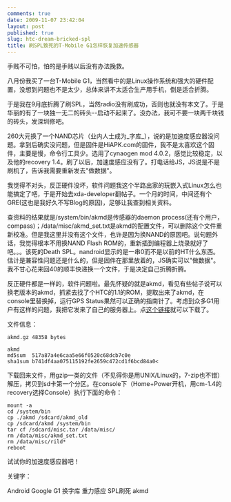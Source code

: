 ```yaml
---
comments: true
date: 2009-11-07 23:42:04
layout: post
published: true
slug: htc-dream-bricked-spl
title: 刷SPL致死的T-Mobile G1怎样恢复加速传感器
---
```


手贱不可怕，怕的是手贱以后没有办法挽救。

<!-- more -->

八月份我买了一台T-Mobile G1，当然看中的是Linux操作系统和强大的硬件配置，没想到问题也不是太少，总体来讲不太适合生产用手机，倒是适合折腾。

于是我在9月底折腾了刷SPL，当然radio没有刷成功，否则也就没有本文了。于是华丽的有了一块独一无二的砖头--启动不起来了。没办法，我可不要一块两千块钱的砖头，发深圳修吧。

260大元换了一个NAND芯片（业内人士成为_字库_），说的是加速度感应器没问题。拿到后确实没问题，但是固件是HiAPK.com的固件，我不是太喜欢这个固件，主要是慢，命令行工具少。选用了cynaogen mod 4.0.2，感觉比较稳定，以及他的recovery 1.4。刷了以后，加速度感应没有了。打电话给JS，JS说是不是刷机了，告诉我需要重新发去"做数据"。

我觉得不对头，反正硬件没坏，软件问题我这个半路出家的玩嵌入式Linux怎么也能搞定了吧，于是开始去xda-developer翻帖子。一个月的时间，中间还有个GRE(这也是我好久不写Blog的原因)，足够让我查到相关资料。

查资料的结果就是/system/bin/akmd是传感器的daemon process(还有个用户，compass)；/data/misc/akmd\_set.txt是akmd的配置文件，可以删除这个文件重新校准。但是我这里并没有这个文件，也许是因为换NAND的原因吧。说句题外话，我觉得根本不用换NAND Flash ROM的，重新插到编程器上烧录就好了吧。。。该死的Death SPL。nandroid显示的是一串0而不是以前的HT什么东西。估计是兼容性问题还是什么的，但是固件在那里放着的，JS确实可以"做数据"。我不甘心花来回40的顺丰快递换一个文件，于是决定自己折腾折腾。

反正硬件都是一样的，软件问题啦。最先怀疑的就是akmd，看见有些帖子说可以换老版本的akmd，抓紧去找了个HTC的1.1的ROM，提取出来了akmd，在console里替换掉，运行GPS Status果然可以正确的指南针了。考虑到众多G1用户有这样的问题，我把它发来了自己的服务器上。点[这个链接](http://www.huaxueba.com/alex/akmd.gz)就可以下载了。

文件信息：

    akmd.gz 48358 bytes

    akmd
    md5sum  517a87a4e6caa5e66f0520c68dcb7c0e   
    sha1sum b741df4aa075115192fe2659c472cd1f6bcd84a0<

下载回来文件，用gzip一类的文件（不见得你是用UNIX/Linux的，7-zip也不错）解压，拷贝到sd卡第一个分区。在console下（Home+Power开机，用cm-1.4的recovery选择Console）执行下面的命令：

    mount -a
    cd /system/bin
    cp ./akmd /sdcard/akmd_old  
    cp /sdcard/akmd /system/bin  
    tar cf /sdcard/misc.tar /data/misc/  
    rm /data/misc/akmd_set.txt  
    rm /data/misc/rild*  
    reboot

试试你的加速度感应器吧！

关键字：

Android Google G1 换字库 重力感应 SPL刷死 akmd
